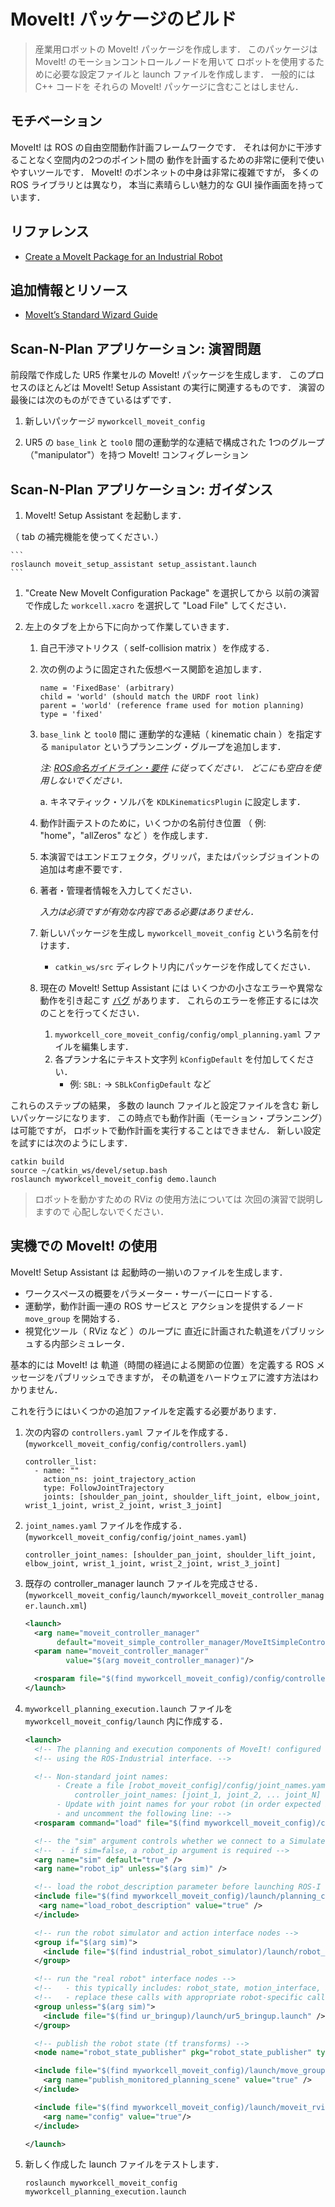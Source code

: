 # MoveIt! パッケージのビルド

> 産業用ロボットの MoveIt! パッケージを作成します．
  このパッケージは MoveIt! のモーションコントロールノードを用いて
  ロボットを使用するために必要な設定ファイルと
  launch ファイルを作成します．
  一般的には C++ コードを
  それらの MoveIt! パッケージに含むことはしません．


## モチベーション

MoveIt! は ROS の自由空間動作計画フレームワークです．
それは何かに干渉することなく空間内の2つのポイント間の
動作を計画するための非常に便利で使いやすいツールです．
MoveIt! のボンネットの中身は非常に複雑ですが，
多くの ROS ライブラリとは異なり，
本当に素晴らしい魅力的な GUI 操作画面を持っています．


## リファレンス

* [Create a MoveIt Package for an Industrial Robot](http://wiki.ros.org/Industrial/Tutorials/Create_a_MoveIt_Pkg_for_an_Industrial_Robot)


## 追加情報とリソース

* [MoveIt’s Standard Wizard Guide](http://docs.ros.org/kinetic/api/moveit_tutorials/html/doc/setup_assistant/setup_assistant_tutorial.html)


## Scan-N-Plan アプリケーション: 演習問題

前段階で作成した UR5 作業セルの
MoveIt! パッケージを生成します．
このプロセスのほとんどは
MoveIt! Setup Assistant の実行に関連するものです．
演習の最後には次のものができているはずです．

 1. 新しいパッケージ `myworkcell_moveit_config`

 1. UR5 の `base_link` と `tool0` 間の運動学的な連結で構成された
    1つのグループ（"manipulator"）を持つ MoveIt! コンフィグレーション


## Scan-N-Plan アプリケーション: ガイダンス

 1. MoveIt! Setup Assistant を起動します．

   （ tab の補完機能を使ってください．）

    ```
    roslaunch moveit_setup_assistant setup_assistant.launch
    ```

 1. "Create New MoveIt Configuration Package" を選択してから
    以前の演習で作成した `workcell.xacro` を選択して
    "Load File" してください．

 1. 左上のタブを上から下に向かって作業していきます．

    1. 自己干渉マトリクス（ self-collision matrix ）を作成する．

    1. 次の例のように固定された仮想ベース関節を追加します．

       ```
       name = 'FixedBase' (arbitrary)
       child = 'world' (should match the URDF root link)
       parent = 'world' (reference frame used for motion planning)
       type = 'fixed'
       ```

    1. `base_link` と `tool0` 間に
       運動学的な連結（ kinematic chain ）を指定する
       `manipulator` というプランニング・グループを追加します．

       _注: [ROS命名ガイドライン・要件](http://wiki.ros.org/ROS/Patterns/Conventions)
        に従ってください．
        どこにも空白を使用しないでください．_

       a. キネマティック・ソルバを
          `KDLKinematicsPlugin` に設定します．

    1. 動作計画テストのために，いくつかの名前付き位置
       （ 例: "home"，"allZeros" など ）を作成します．

    1. 本演習ではエンドエフェクタ，グリッパ，またはパッシブジョイントの追加は考慮不要です．

    1. 著者・管理者情報を入力してください．

       _入力は必須ですが有効な内容である必要はありません．_

    1. 新しいパッケージを生成し
       `myworkcell_moveit_config` という名前を付けます．

        * `catkin_ws/src` ディレクトリ内にパッケージを作成してください．

    1. 現在の MoveIt! Settup Assistant には
       いくつかの小さなエラーや異常な動作を引き起こす
       [バグ](https://github.com/ros-planning/moveit/issues/955)
       があります．
       これらのエラーを修正するには次のことを行ってください．

       1. `myworkcell_core_moveit_config/config/ompl_planning.yaml`
          ファイルを編集します．
       1. 各プランナ名にテキスト文字列 `kConfigDefault` を付加してください．
          * 例: `SBL:` -> `SBLkConfigDefault` など


 これらのステップの結果，
 多数の launch ファイルと設定ファイルを含む
 新しいパッケージになります．
 この時点でも動作計画（モーション・プランニング）は可能ですが，
 ロボットで動作計画を実行することはできません．
 新しい設定を試すには次のようにします．

   ```
   catkin build
   source ~/catkin_ws/devel/setup.bash
   roslaunch myworkcell_moveit_config demo.launch
   ```

> ロボットを動かすための
  RViz の使用方法については
  次回の演習で説明しますので
  心配しないでください．


## 実機での MoveIt! の使用

MoveIt! Setup Assistant は
起動時の一揃いのファイルを生成します．

 * ワークスペースの概要をパラメーター・サーバーにロードする．
 * 運動学，動作計画一連の ROS サービスと
   アクションを提供するノード `move_group` を開始する．
 * 視覚化ツール（ RViz など ）のループに
   直近に計画された軌道をパブリッシュする内部シミュレータ．

基本的には MoveIt! は
軌道（時間の経過による関節の位置）を定義する
ROS メッセージをパブリッシュできますが，
その軌道をハードウェアに渡す方法はわかりません．

これを行うにはいくつかの追加ファイルを定義する必要があります．

 1. 次の内容の `controllers.yaml` ファイルを作成する．
    (`myworkcell_moveit_config/config/controllers.yaml`)

    ```
    controller_list:
      - name: ""
        action_ns: joint_trajectory_action
        type: FollowJointTrajectory
        joints: [shoulder_pan_joint, shoulder_lift_joint, elbow_joint, wrist_1_joint, wrist_2_joint, wrist_3_joint]
     ```

 1. `joint_names.yaml` ファイルを作成する．
    (`myworkcell_moveit_config/config/joint_names.yaml`)

    ```
    controller_joint_names: [shoulder_pan_joint, shoulder_lift_joint, elbow_joint, wrist_1_joint, wrist_2_joint, wrist_3_joint]
    ```

 1. 既存の controller_manager launch ファイルを完成させる．
    (`myworkcell_moveit_config/launch/myworkcell_moveit_controller_manager.launch.xml`)

    ``` xml
    <launch>
      <arg name="moveit_controller_manager"
           default="moveit_simple_controller_manager/MoveItSimpleControllerManager"/>
      <param name="moveit_controller_manager"
             value="$(arg moveit_controller_manager)"/>

      <rosparam file="$(find myworkcell_moveit_config)/config/controllers.yaml"/>
    </launch>
    ```

 1. `myworkcell_planning_execution.launch` ファイルを
    `myworkcell_moveit_config/launch` 内に作成する．

    ``` xml
    <launch>
      <!-- The planning and execution components of MoveIt! configured to run -->
      <!-- using the ROS-Industrial interface. -->

      <!-- Non-standard joint names:
           - Create a file [robot_moveit_config]/config/joint_names.yaml
               controller_joint_names: [joint_1, joint_2, ... joint_N]
           - Update with joint names for your robot (in order expected by rbt controller)
           - and uncomment the following line: -->
      <rosparam command="load" file="$(find myworkcell_moveit_config)/config/joint_names.yaml"/>

      <!-- the "sim" argument controls whether we connect to a Simulated or Real robot -->
      <!--  - if sim=false, a robot_ip argument is required -->
      <arg name="sim" default="true" />
      <arg name="robot_ip" unless="$(arg sim)" />

      <!-- load the robot_description parameter before launching ROS-I nodes -->
      <include file="$(find myworkcell_moveit_config)/launch/planning_context.launch" >
       <arg name="load_robot_description" value="true" />
      </include>

      <!-- run the robot simulator and action interface nodes -->
      <group if="$(arg sim)">
        <include file="$(find industrial_robot_simulator)/launch/robot_interface_simulator.launch" />
      </group>

      <!-- run the "real robot" interface nodes -->
      <!--   - this typically includes: robot_state, motion_interface, and joint_trajectory_action nodes -->
      <!--   - replace these calls with appropriate robot-specific calls or launch files -->
      <group unless="$(arg sim)">
        <include file="$(find ur_bringup)/launch/ur5_bringup.launch" />
      </group>

      <!-- publish the robot state (tf transforms) -->
      <node name="robot_state_publisher" pkg="robot_state_publisher" type="robot_state_publisher" />

      <include file="$(find myworkcell_moveit_config)/launch/move_group.launch">
        <arg name="publish_monitored_planning_scene" value="true" />
      </include>

      <include file="$(find myworkcell_moveit_config)/launch/moveit_rviz.launch">
        <arg name="config" value="true"/>
      </include>

    </launch>
    ```

 1. 新しく作成した launch ファイルをテストします．

    ```
    roslaunch myworkcell_moveit_config myworkcell_planning_execution.launch
    ```
